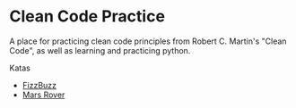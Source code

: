 # Clean Code Practice
A place for practicing clean code principles from Robert C. Martin's "Clean Code", as well as learning and practicing python.

Katas
* [FizzBuzz](https://codingdojo.org/kata/FizzBuzz/)
* [Mars Rover](https://katalyst.codurance.com/simple-mars-rover)